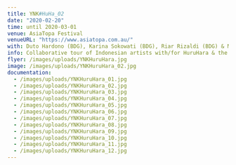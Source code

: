 ```yaml
---
title: YNK#HuHa_02
date: "2020-02-20"
time: until 2020-03-01
venue: AsiaTopa Festival
venueURL: "https://www.asiatopa.com.au/"
with: Duto Hardono (BDG), Karina Sokowati (BDG), Riar Rizaldi (BDG) & MIXXIT (BDG)
info: Collaborative tour of Indonesian artists with/for HuruHara & the AsiaTopa Festival.
flyer: /images/uploads/YNKHuruHara.jpg
image: /images/uploads/YNKHuruHara_02.jpg
documentation:
  - /images/uploads/YNKHuruHara_01.jpg
  - /images/uploads/YNKHuruHara_02.jpg
  - /images/uploads/YNKHuruHara_03.jpg
  - /images/uploads/YNKHuruHara_04.jpg
  - /images/uploads/YNKHuruHara_05.jpg
  - /images/uploads/YNKHuruHara_06.jpg
  - /images/uploads/YNKHuruHara_07.jpg
  - /images/uploads/YNKHuruHara_08.jpg
  - /images/uploads/YNKHuruHara_09.jpg
  - /images/uploads/YNKHuruHara_10.jpg
  - /images/uploads/YNKHuruHara_11.jpg
  - /images/uploads/YNKHuruHara_12.jpg
---
```


#
